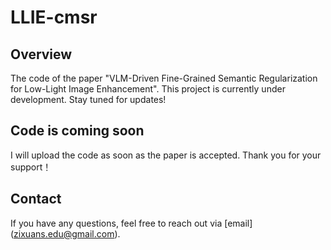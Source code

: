 # LLIE-cmsr

## Overview
The code of the paper "VLM-Driven Fine-Grained Semantic Regularization for Low-Light Image Enhancement". This project is currently under development. Stay tuned for updates!

## Code is coming soon
I will upload the code as soon as the paper is accepted. Thank you for your support！

## Contact
If you have any questions, feel free to reach out via [email] (zixuans.edu@gmail.com).
